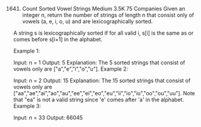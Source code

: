 ﻿1641. Count Sorted Vowel Strings
      Medium
      3.5K
      75
      Companies
      Given an integer n, return the number of strings of length n that consist only of vowels (a, e, i, o, u) and are lexicographically sorted.

A string s is lexicographically sorted if for all valid i, s[i] is the same as or comes before s[i+1] in the alphabet.



Example 1:

Input: n = 1
Output: 5
Explanation: The 5 sorted strings that consist of vowels only are ["a","e","i","o","u"].
Example 2:

Input: n = 2
Output: 15
Explanation: The 15 sorted strings that consist of vowels only are
["aa","ae","ai","ao","au","ee","ei","eo","eu","ii","io","iu","oo","ou","uu"].
Note that "ea" is not a valid string since 'e' comes after 'a' in the alphabet.
Example 3:

Input: n = 33
Output: 66045